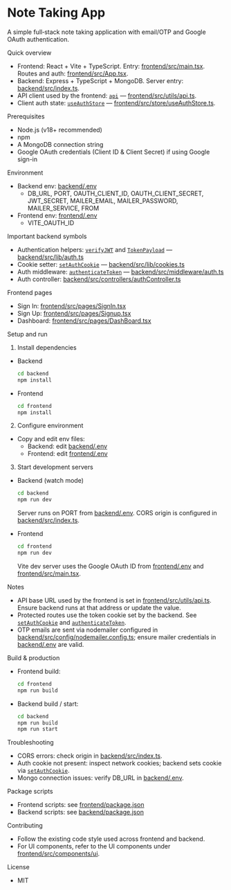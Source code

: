 # Note Taking App

A simple full‑stack note taking application with email/OTP and Google OAuth authentication.

Quick overview

- Frontend: React + Vite + TypeScript. Entry: [frontend/src/main.tsx](frontend/src/main.tsx). Routes and auth: [frontend/src/App.tsx](frontend/src/App.tsx).
- Backend: Express + TypeScript + MongoDB. Server entry: [backend/src/index.ts](backend/src/index.ts).
- API client used by the frontend: [`api`](frontend/src/utils/api.ts) — [frontend/src/utils/api.ts](frontend/src/utils/api.ts).
- Client auth state: [`useAuthStore`](frontend/src/store/useAuthStore.ts) — [frontend/src/store/useAuthStore.ts](frontend/src/store/useAuthStore.ts).

Prerequisites

- Node.js (v18+ recommended)
- npm
- A MongoDB connection string
- Google OAuth credentials (Client ID & Client Secret) if using Google sign-in

Environment

- Backend env: [backend/.env](backend/.env)
  - DB_URL, PORT, OAUTH_CLIENT_ID, OAUTH_CLIENT_SECRET, JWT_SECRET, MAILER_EMAIL, MAILER_PASSWORD, MAILER_SERVICE, FROM
- Frontend env: [frontend/.env](frontend/.env)
  - VITE_OAUTH_ID

Important backend symbols

- Authentication helpers: [`verifyJWT`](backend/src/lib/auth.ts) and [`TokenPayload`](backend/src/lib/auth.ts) — [backend/src/lib/auth.ts](backend/src/lib/auth.ts)
- Cookie setter: [`setAuthCookie`](backend/src/lib/cookies.ts) — [backend/src/lib/cookies.ts](backend/src/lib/cookies.ts)
- Auth middleware: [`authenticateToken`](backend/src/middleware/auth.ts) — [backend/src/middleware/auth.ts](backend/src/middleware/auth.ts)
- Auth controller: [backend/src/controllers/authController.ts](backend/src/controllers/authController.ts)

Frontend pages

- Sign In: [frontend/src/pages/SignIn.tsx](frontend/src/pages/SignIn.tsx)
- Sign Up: [frontend/src/pages/Signup.tsx](frontend/src/pages/Signup.tsx)
- Dashboard: [frontend/src/pages/DashBoard.tsx](frontend/src/pages/DashBoard.tsx)

Setup and run

1. Install dependencies

- Backend
  ```sh
  cd backend
  npm install
  ```
- Frontend
  ```sh
  cd frontend
  npm install
  ```

2. Configure environment

- Copy and edit env files:
  - Backend: edit [backend/.env](backend/.env)
  - Frontend: edit [frontend/.env](frontend/.env)

3. Start development servers

- Backend (watch mode)

  ```sh
  cd backend
  npm run dev
  ```

  Server runs on PORT from [backend/.env](backend/.env). CORS origin is configured in [backend/src/index.ts](backend/src/index.ts).

- Frontend
  ```sh
  cd frontend
  npm run dev
  ```
  Vite dev server uses the Google OAuth ID from [frontend/.env](frontend/.env) and [frontend/src/main.tsx](frontend/src/main.tsx).

Notes

- API base URL used by the frontend is set in [frontend/src/utils/api.ts](frontend/src/utils/api.ts). Ensure backend runs at that address or update the value.
- Protected routes use the token cookie set by the backend. See [`setAuthCookie`](backend/src/lib/cookies.ts) and [`authenticateToken`](backend/src/middleware/auth.ts).
- OTP emails are sent via nodemailer configured in [backend/src/config/nodemailer.config.ts](backend/src/config/nodemailer.config.ts); ensure mailer credentials in [backend/.env](backend/.env) are valid.

Build & production

- Frontend build:
  ```sh
  cd frontend
  npm run build
  ```
- Backend build / start:
  ```sh
  cd backend
  npm run build
  npm run start
  ```

Troubleshooting

- CORS errors: check origin in [backend/src/index.ts](backend/src/index.ts).
- Auth cookie not present: inspect network cookies; backend sets cookie via [`setAuthCookie`](backend/src/lib/cookies.ts).
- Mongo connection issues: verify DB_URL in [backend/.env](backend/.env).

Package scripts

- Frontend scripts: see [frontend/package.json](frontend/package.json)
- Backend scripts: see [backend/package.json](backend/package.json)

Contributing

- Follow the existing code style used across frontend and backend.
- For UI components, refer to the UI components under [frontend/src/components/ui](frontend/src/components/ui).

License

- MIT

